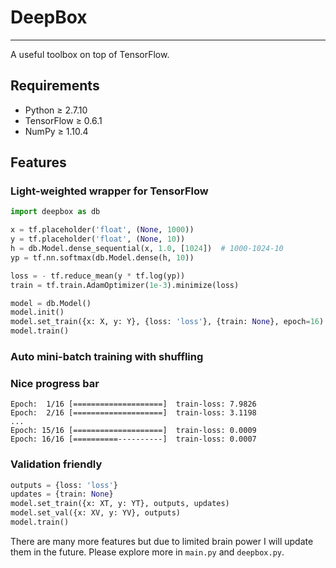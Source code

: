 # DeepBox 
---

A useful toolbox on top of TensorFlow.

## Requirements
- Python ≥ 2.7.10
- TensorFlow ≥ 0.6.1
- NumPy ≥ 1.10.4

## Features
### Light-weighted wrapper for TensorFlow
```python
import deepbox as db

x = tf.placeholder('float', (None, 1000))
y = tf.placeholder('float', (None, 10))
h = db.Model.dense_sequential(x, 1.0, [1024])  # 1000-1024-10
yp = tf.nn.softmax(db.Model.dense(h, 10))

loss = - tf.reduce_mean(y * tf.log(yp))
train = tf.train.AdamOptimizer(1e-3).minimize(loss)

model = db.Model()
model.init()
model.set_train({x: X, y: Y}, {loss: 'loss'}, {train: None}, epoch=16)
model.train()
```
### Auto mini-batch training with shuffling
### Nice progress bar
```
Epoch:  1/16 [====================]  train-loss: 7.9826
Epoch:  2/16 [====================]  train-loss: 3.1198
...
Epoch: 15/16 [====================]  train-loss: 0.0009
Epoch: 16/16 [==========----------]  train-loss: 0.0007
```
### Validation friendly
```python
outputs = {loss: 'loss'}
updates = {train: None}
model.set_train({x: XT, y: YT}, outputs, updates)
model.set_val({x: XV, y: YV}, outputs)
model.train()
```

There are many more features but due to limited brain power I will update them in the future. Please explore more in `main.py` and `deepbox.py`.
